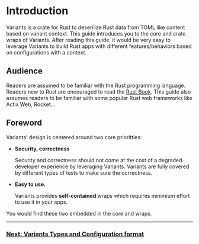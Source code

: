 
# Introduction

Variants is a crate for Rust to deserilize Rust data from TOML like content based on variant context.
This guide introduces you to the core and crate wraps of Variants. After reading this guide, it would be very easy to leverage Variants 
to build Rust apps with different features/behaviors based on configurations with a context.

## Audience

Readers are assumed to be familiar with the Rust programming language. Readers new to Rust are encouraged to read the [Rust Book](https://doc.rust-lang.org/book/). 
This guide also assumes readers to be familiar with some popular Rust web frameworks like Actix Web, Rocket...

## Foreword

Variants' design is centered around two core prioritties:

  * **Security, correctness**

    Security and correctness should not come at the cost of a degraded developer experience by leveraging Variants. Variants are fully covered by different types
    of tests to make sure the correctness.

  * **Easy to use.**

    Variants provides **self-contained** wraps which requires minimium effort to use it in your apps.

You would find these two embedded in the core and wraps.

---
### [Next: Variants Types and Configuration format](./Types_and_config.md)